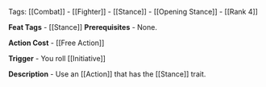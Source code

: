 Tags: [[Combat]] - [[Fighter]] - [[Stance]] - [[Opening Stance]] - [[Rank 4]]

**Feat Tags** - [[Stance]]
**Prerequisites** - None.

**Action Cost** - [[Free Action]]

**Trigger** - You roll [[Initiative]]

**Description** - Use an [[Action]] that has the [[Stance]] trait.